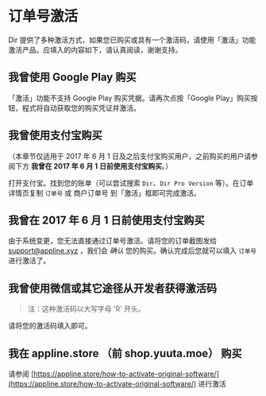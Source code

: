 # 订单号激活

Dir 提供了多种激活方式，如果您已购买或具有一个激活码，请使用「激活」功能激活产品。应填入的内容如下，请认真阅读，谢谢支持。

## 我曾使用 Google Play 购买
「激活」功能不支持 Google Play 购买凭据。请再次点按「Google Play」购买按钮，程式将自动获取您的购买凭证并激活。

## 我曾使用支付宝购买
（本章节仅适用于 2017 年 6 月 1 日及之后支付宝购买用户，之前购买的用户请参阅下方 **我曾在 2017 年 6 月 1 日前使用支付宝购买**。）

打开支付宝。找到您的账单（可以尝试搜索 `Dir`、`Dir Pro Version` 等）。在订单详情页复制 `订单号` 或 商户订单号 到「激活」框即可完成激活。

## 我曾在 2017 年 6 月 1 日前使用支付宝购买
由于系统变更，您无法直接通过订单号激活。请将您的订单截图发给 [support@appline.xyz](mailto:support@appline.xyz) ，我们会 *确认* 您的购买。确认完成后您就可以填入 `订单号` 进行激活了。

## 我曾使用微信或其它途径从开发者获得激活码
> 注：这种激活码以大写字母 'R' 开头。

请将您的激活码填入即可。

## 我在 appline.store （前 shop.yuuta.moe） 购买
请参阅 [https://appline.store/how-to-activate-original-software/](https://appline.store/how-to-activate-original-software/) 进行激活
